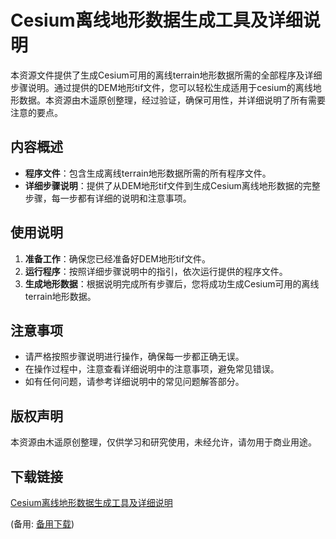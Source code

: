 # Cesium离线地形数据生成工具及详细说明

本资源文件提供了生成Cesium可用的离线terrain地形数据所需的全部程序及详细步骤说明。通过提供的DEM地形tif文件，您可以轻松生成适用于cesium的离线地形数据。本资源由木遥原创整理，经过验证，确保可用性，并详细说明了所有需要注意的要点。

## 内容概述

- **程序文件**：包含生成离线terrain地形数据所需的所有程序文件。
- **详细步骤说明**：提供了从DEM地形tif文件到生成Cesium离线地形数据的完整步骤，每一步都有详细的说明和注意事项。

## 使用说明

1. **准备工作**：确保您已经准备好DEM地形tif文件。
2. **运行程序**：按照详细步骤说明中的指引，依次运行提供的程序文件。
3. **生成地形数据**：根据说明完成所有步骤后，您将成功生成Cesium可用的离线terrain地形数据。

## 注意事项

- 请严格按照步骤说明进行操作，确保每一步都正确无误。
- 在操作过程中，注意查看详细说明中的注意事项，避免常见错误。
- 如有任何问题，请参考详细说明中的常见问题解答部分。

## 版权声明

本资源由木遥原创整理，仅供学习和研究使用，未经允许，请勿用于商业用途。

## 下载链接
[Cesium离线地形数据生成工具及详细说明](https://pan.quark.cn/s/9827e6ee7f21) 

(备用: [备用下载](https://pan.baidu.com/s/1yo2TEYGRUinexRaLmVvSkg?pwd=1234))
